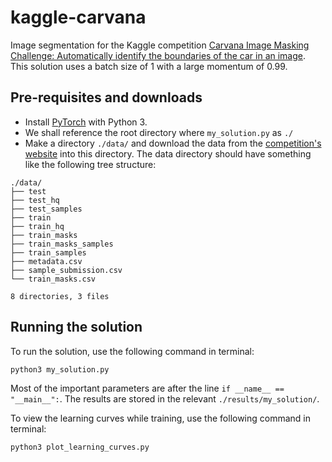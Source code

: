 # kaggle-carvana
Image segmentation for the Kaggle competition [Carvana Image Masking Challenge: Automatically identify the boundaries of the car in an image](https://www.kaggle.com/c/carvana-image-masking-challenge). This solution uses a batch size of 1 with a large momentum of 0.99.

## Pre-requisites and downloads
- Install [PyTorch](http://pytorch.org/) with Python 3.
- We shall reference the root directory where `my_solution.py` as `./`
- Make a directory `./data/` and download the data from the [competition's website](https://www.kaggle.com/c/carvana-image-masking-challenge/data) into this directory. The data directory should have something like the following tree structure:
```
./data/
├── test
├── test_hq
├── test_samples
├── train
├── train_hq
├── train_masks
├── train_masks_samples
├── train_samples
├── metadata.csv
├── sample_submission.csv
└── train_masks.csv

8 directories, 3 files
```

## Running the solution
To run the solution, use the following command in terminal:
```
python3 my_solution.py
```
Most of the important parameters are after the line `if __name__ == "__main__":`. The results are stored in the relevant `./results/my_solution/`.

To view the learning curves while training, use the following command in terminal:
```
python3 plot_learning_curves.py
```
